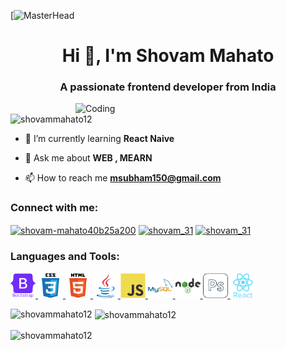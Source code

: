 [![MasterHead](https://www.google.com/imgres?imgurl=https%3A%2F%2Fmaruf001-mt.github.io%2FPremium-Delivery%2Fweb.gif&tbnid=H6uhk2ZLsIxp_M&vet=12ahUKEwihu5_XupmGAxXRUWwGHWgGB_kQxiAoAHoECAAQHw..i&imgrefurl=https%3A%2F%2Fgithub.com%2FMaruf001-MT%2FMaruf001-MT&docid=4dlmOCr3zb9hqM&w=1600&h=480&itg=1&q=banner%20%20programmerr%20gif%20images&ved=2ahUKEwihu5_XupmGAxXRUWwGHWgGB_kQxiAoAHoECAAQHw)
<h1 align="center">Hi 👋, I'm Shovam Mahato</h1>
<h3 align="center">A passionate frontend developer from India</h3>
<img align="right" alt="Coding" width="400" src="https://www.google.com/imgres?q=animated%20coding%20images%20gif&imgurl=https%3A%2F%2Fcdn.dribbble.com%2Fusers%2F1162077%2Fscreenshots%2F3848914%2Fprogrammer.gif&imgrefurl=https%3A%2F%2Foutlane.co%2Fnow%2Fnew-shot-programmer-animation%2F&docid=hyRv46xL2D6dsM&tbnid=ZmOH4FBlhx83-M&vet=12ahUKEwjm9JrPvZmGAxWRp1YBHfOPDvYQM3oECGIQAA..i&w=800&h=600&hcb=2&ved=2ahUKEwjm9JrPvZmGAxWRp1YBHfOPDvYQM3oECGIQAA">

<p align="left"> <img src="https://komarev.com/ghpvc/?username=shovammahato12&label=Profile%20views&color=0e75b6&style=flat" alt="shovammahato12" /> </p>

- 🌱 I’m currently learning **React Naive**

- 💬 Ask me about **WEB , MEARN**

- 📫 How to reach me **msubham150@gmail.com**

<h3 align="left">Connect with me:</h3>
<p align="left">
<a href="https://linkedin.com/in/shovam-mahato40b25a200" target="blank"><img align="center" src="https://raw.githubusercontent.com/rahuldkjain/github-profile-readme-generator/master/src/images/icons/Social/linked-in-alt.svg" alt="shovam-mahato40b25a200" height="30" width="40" /></a>
<a href="https://instagram.com/shovam_31" target="blank"><img align="center" src="https://raw.githubusercontent.com/rahuldkjain/github-profile-readme-generator/master/src/images/icons/Social/instagram.svg" alt="shovam_31" height="30" width="40" /></a>
<a href="https://www.leetcode.com/shovam_31" target="blank"><img align="center" src="https://raw.githubusercontent.com/rahuldkjain/github-profile-readme-generator/master/src/images/icons/Social/leet-code.svg" alt="shovam_31" height="30" width="40" /></a>
</p>

<h3 align="left">Languages and Tools:</h3>
<p align="left"> <a href="https://getbootstrap.com" target="_blank" rel="noreferrer"> <img src="https://raw.githubusercontent.com/devicons/devicon/master/icons/bootstrap/bootstrap-plain-wordmark.svg" alt="bootstrap" width="40" height="40"/> </a> <a href="https://www.w3schools.com/css/" target="_blank" rel="noreferrer"> <img src="https://raw.githubusercontent.com/devicons/devicon/master/icons/css3/css3-original-wordmark.svg" alt="css3" width="40" height="40"/> </a> <a href="https://www.w3.org/html/" target="_blank" rel="noreferrer"> <img src="https://raw.githubusercontent.com/devicons/devicon/master/icons/html5/html5-original-wordmark.svg" alt="html5" width="40" height="40"/> </a> <a href="https://www.java.com" target="_blank" rel="noreferrer"> <img src="https://raw.githubusercontent.com/devicons/devicon/master/icons/java/java-original.svg" alt="java" width="40" height="40"/> </a> <a href="https://developer.mozilla.org/en-US/docs/Web/JavaScript" target="_blank" rel="noreferrer"> <img src="https://raw.githubusercontent.com/devicons/devicon/master/icons/javascript/javascript-original.svg" alt="javascript" width="40" height="40"/> </a> <a href="https://www.mysql.com/" target="_blank" rel="noreferrer"> <img src="https://raw.githubusercontent.com/devicons/devicon/master/icons/mysql/mysql-original-wordmark.svg" alt="mysql" width="40" height="40"/> </a> <a href="https://nodejs.org" target="_blank" rel="noreferrer"> <img src="https://raw.githubusercontent.com/devicons/devicon/master/icons/nodejs/nodejs-original-wordmark.svg" alt="nodejs" width="40" height="40"/> </a> <a href="https://www.photoshop.com/en" target="_blank" rel="noreferrer"> <img src="https://raw.githubusercontent.com/devicons/devicon/master/icons/photoshop/photoshop-line.svg" alt="photoshop" width="40" height="40"/> </a> <a href="https://reactjs.org/" target="_blank" rel="noreferrer"> <img src="https://raw.githubusercontent.com/devicons/devicon/master/icons/react/react-original-wordmark.svg" alt="react" width="40" height="40"/> </a> </p>

<p><img align="left" src="https://github-readme-stats.vercel.app/api/top-langs?username=shovammahato12&show_icons=true&locale=en&layout=compact" alt="shovammahato12" /></p>

<p>&nbsp;<img align="center" src="https://github-readme-stats.vercel.app/api?username=shovammahato12&show_icons=true&locale=en" alt="shovammahato12" /></p>

<p><img align="center" src="https://github-readme-streak-stats.herokuapp.com/?user=shovammahato12&" alt="shovammahato12" /></p>
